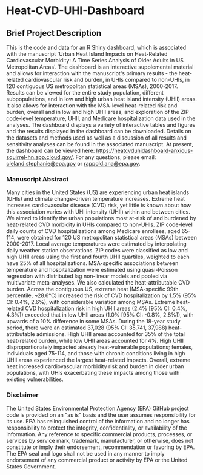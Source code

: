 # Heat-CVD-UHI-Dashboard

## Brief Project Description
This is the code and data for an R Shiny dashboard, which is associated with the manuscript 'Urban Heat Island Impacts on Heat-Related Cardiovascular Morbidity: A Time Series Analysis of Older Adults in US Metropolitan Areas'. The dashboard is an interactive supplemental material and allows for interaction with the manuscript's primary results - the heat-related cardiovascular risk and burden, in UHIs compared to non-UHIs, in 120 contiguous US metropolitan statistical areas (MSAs), 2000-2017. Results can be viewed for the entire study population, different subpopulations, and in low and high urban heat island intensity (UHII) areas. It also allows for interaction with the MSA-level heat-related risk and burden, overall and in low and high UHII areas, and exploration of the ZIP code-level temperature, UHII, and Medicare hospitalization data used in the analyses. The dashboard displays a variety of interactive tables and figures and the results displayed in the dashboard can be downloaded. Details on the datasets and methods used as well as a discussion of all results and sensitivity analyses can be found in the associated manuscript. At present, the dashboard can be viewed here: https://heatcvduhidashboard-anxious-squirrel-hn.app.cloud.gov/. For any questions, please email: cleland.stephanie@epa.gov or rappold.ana@epa.gov.

### Manuscript Abstract
Many cities in the United States (US) are experiencing urban heat islands (UHIs) and climate change-driven temperature increases. Extreme heat increases cardiovascular disease (CVD) risk, yet little is known about how this association varies with UHI intensity (UHII) within and between cities. We aimed to identify the urban populations most at-risk of and burdened by heat-related CVD morbidity in UHIs compared to non-UHIs. ZIP code-level daily counts of CVD hospitalizations among Medicare enrollees, aged 65-114, were obtained for 120 US metropolitan statistical areas (MSAs) between 2000-2017. Local average temperatures were estimated by interpolating daily weather station observations. ZIP codes were classified as low and high UHII areas using the first and fourth UHII quartiles, weighted to each have 25% of all hospitalizations. MSA-specific associations between temperature and hospitalization were estimated using quasi-Poisson regression with distributed lag non-linear models and pooled via multivariate meta-analyses. We also calculated the heat-attributable CVD burden. Across the contiguous US, extreme heat (MSA-specific 99th percentile, ~28.6°C) increased the risk of CVD hospitalization by 1.5% (95% CI: 0.4%, 2.6%), with considerable variation among MSAs. Extreme heat-related CVD hospitalization risk in high UHII areas (2.4% [95% CI: 0.4%, 4.3%]) exceeded that in low UHII areas (1.0% [95% CI: -0.8%, 2.8%]), with upwards of a 10% difference in some MSAs. During the 18-year study period, there were an estimated 37,028 (95% CI: 35,741, 37,988) heat-attributable admissions. High UHII areas accounted for 35% of the total heat-related burden, while low UHII areas accounted for 4%. High UHII disproportionately impacted already heat-vulnerable populations; females, individuals aged 75-114, and those with chronic conditions living in high UHII areas experienced the largest heat-related impacts. Overall, extreme heat increased cardiovascular morbidity risk and burden in older urban populations, with UHIs exacerbating these impacts among those with existing vulnerabilities.

### Disclaimer
The United States Environmental Protection Agency (EPA) GitHub project code is provided on an "as is" basis and the user assumes responsibility for its use. EPA has relinquished control of the information and no longer has responsibility to protect the integrity, confidentiality, or availability of the information. Any reference to specific commercial products, processes, or services by service mark, trademark, manufacturer, or otherwise, does not constitute or imply their endorsement, recommendation or favoring by EPA. The EPA seal and logo shall not be used in any manner to imply endorsement of any commercial product or activity by EPA or the United States Government. 
